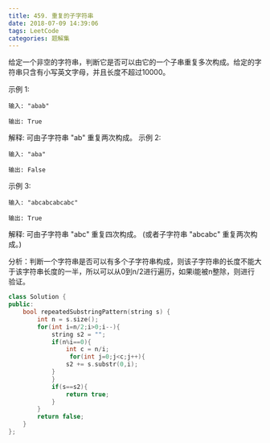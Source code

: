 ```yaml
---
title: 459. 重复的子字符串
date: 2018-07-09 14:39:06
tags: LeetCode
categories: 题解集
---
```


给定一个非空的字符串，判断它是否可以由它的一个子串重复多次构成。给定的字符串只含有小写英文字母，并且长度不超过10000。

示例 1:
```
输入: "abab"

输出: True
```
解释: 可由子字符串 "ab" 重复两次构成。
示例 2:
```
输入: "aba"

输出: False
```
示例 3:
```
输入: "abcabcabcabc"

输出: True
```
解释: 可由子字符串 "abc" 重复四次构成。 (或者子字符串 "abcabc" 重复两次构成。)

分析：判断一个字符串是否可以有多个子字符串构成，则该子字符串的长度不能大于该字符串长度的一半，所以可以从0到n/2进行遍历，如果i能被n整除，则进行验证。
```cpp
class Solution {
public:
    bool repeatedSubstringPattern(string s) {
        int n = s.size();
        for(int i=n/2;i>0;i--){
            string s2 = "";
            if(n%i==0){
                int c = n/i;
                 for(int j=0;j<c;j++){
                s2 += s.substr(0,i);
            }
            } 
            if(s==s2){
                return true;
            }
        }
        return false;
    }
};
```